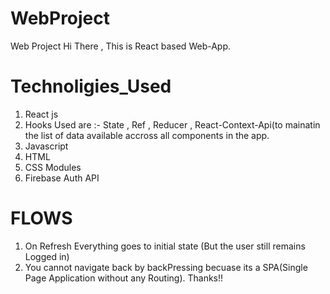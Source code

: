 # WebProject
Web Project
 Hi There , This is React based Web-App.
 # Technoligies_Used
 1. React js
 2. Hooks Used are :- State , Ref , Reducer , React-Context-Api(to mainatin the list of data available accross all components in the app.
 3. Javascript 
 4. HTML
 5. CSS Modules
 6. Firebase Auth API
 # FLOWS
 1. On Refresh Everything goes to initial state (But the user still remains Logged in)
 2. You cannot navigate back by backPressing becuase its a SPA(Single Page Application without any Routing).
                                                              Thanks!!
 
